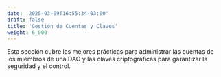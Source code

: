 ```yaml
---
date: '2025-03-09T16:55:34-03:00'
draft: false
title: 'Gestión de Cuentas y Claves'
weight: 6_000
---
```


Esta sección cubre las mejores prácticas para administrar las cuentas de los miembros de una DAO y las claves criptográficas para garantizar la seguridad y el control.
